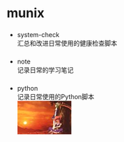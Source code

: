 # munix
###   
* system-check       
汇总和改进日常使用的健康检查脚本     
###
* note    
记录日常的学习笔记    
###    
* python     
记录日常使用的Python脚本  
![test](../picture/testp.jpg)
